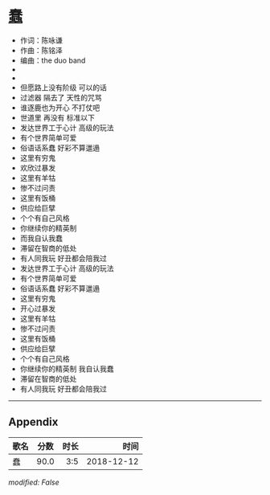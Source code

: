 # [蠢](https://music.163.com/song?id=1323304978)

* 作词：陈咏谦
* 作曲：陈铭泽
* 编曲：the duo band
*
*
* 但愿路上没有阶级 可以的话
* 过滤器 隔去了 天性的咒骂
* 谁逐鹿也为开心 不打仗吧
* 世道里 再没有 标准以下
* 发达世界工于心计 高级的玩法
* 有个世界简单可爱
* 俗语话系蠢 好彩不算邋遢
* 这里有穷鬼
* 欢欣过暴发
* 这里有羊牯
* 惨不过问责
* 这里有饭桶
* 供应给巨擘
* 个个有自己风格
* 你继续你的精英制
* 而我自认我蠢
* 滞留在智商的低处
* 有人同我玩 好丑都会陪我过
* 发达世界工于心计 高级的玩法
* 有个世界简单可爱
* 俗语话系蠢 好彩不算邋遢
* 这里有穷鬼
* 开心过暴发
* 这里有羊牯
* 惨不过问责
* 这里有饭桶
* 供应给巨擘
* 个个有自己风格
* 你继续你的精英制 我自认我蠢
* 滞留在智商的低处
* 有人同我玩 好丑都会陪我过


---

## Appendix

|歌名|分数|时长|时间|
|:---|:---:|---:|---:|
|蠢|90.0|3:5|2018-12-12

*modified: False*